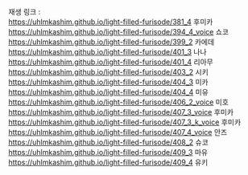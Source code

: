 재생 링크 : <br>
https://uhlmkashim.github.io/light-filled-furisode/381_4 후미카<br>
https://uhlmkashim.github.io/light-filled-furisode/394_4_voice 쇼코<br>
https://uhlmkashim.github.io/light-filled-furisode/399_2 카에데<br>
https://uhlmkashim.github.io/light-filled-furisode/401_3 나나<br>
https://uhlmkashim.github.io/light-filled-furisode/401_4 리아무<br>
https://uhlmkashim.github.io/light-filled-furisode/403_2 시키<br>
https://uhlmkashim.github.io/light-filled-furisode/404_3 미카<br>
https://uhlmkashim.github.io/light-filled-furisode/404_4 미유<br>
https://uhlmkashim.github.io/light-filled-furisode/406_2_voice 미호<br>
https://uhlmkashim.github.io/light-filled-furisode/407_3_voice 후미카<br>
https://uhlmkashim.github.io/light-filled-furisode/407_3_k_voice 후미카<br>
https://uhlmkashim.github.io/light-filled-furisode/407_4_voice 안즈<br>
https://uhlmkashim.github.io/light-filled-furisode/408_2 슈코<br>
https://uhlmkashim.github.io/light-filled-furisode/409_3 마유<br>
https://uhlmkashim.github.io/light-filled-furisode/409_4 유키<br>
